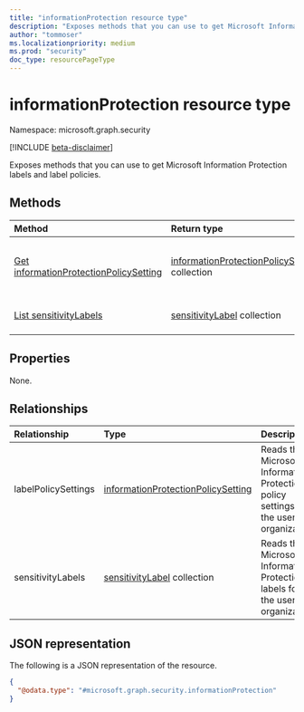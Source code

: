 ```yaml
---
title: "informationProtection resource type"
description: "Exposes methods that you can use to get Microsoft Information Protection labels and label policies."
author: "tommoser"
ms.localizationpriority: medium
ms.prod: "security"
doc_type: resourcePageType
---
```


# informationProtection resource type

Namespace: microsoft.graph.security

[!INCLUDE [beta-disclaimer](../../includes/beta-disclaimer.md)]

Exposes methods that you can use to get Microsoft Information Protection labels and label policies.

## Methods
| Method                                                                                              | Return type                                                                                                  | Description                                                                                                    |
| :-------------------------------------------------------------------------------------------------- | :----------------------------------------------------------------------------------------------------------- | :------------------------------------------------------------------------------------------------------------- |
| [Get informationProtectionPolicySetting](../api/security-informationprotectionpolicysetting-get.md) | [informationProtectionPolicySetting](../resources/security-informationprotectionpolicysetting.md) collection | Get the **informationProtectionPolicySetting** resources from the **labelPolicySettings** navigation property. |
| [List sensitivityLabels](../api/security-list-sensitivitylabels.md)                                 | [sensitivityLabel](../resources/security-sensitivitylabel.md) collection            | Get the **sensitivityLabel** resources from the **sensitivityLabels** navigation property.                             |

## Properties
None.

## Relationships
| Relationship        | Type                                                                                              | Description                                                                                |
| :------------------ | :------------------------------------------------------------------------------------------------ | :----------------------------------------------------------------------------------------- |
| labelPolicySettings | [informationProtectionPolicySetting](../resources/security-informationprotectionpolicysetting.md) | Reads the Microsoft Information Protection policy settings for the user or organization. |
| sensitivityLabels   | [sensitivityLabel](../resources/security-sensitivitylabel.md) collection |Reads the Microsoft Information Protection labels for the user or organization.          |

## JSON representation
The following is a JSON representation of the resource.
<!-- {
  "blockType": "resource",
  "keyProperty": "id",
  "@odata.type": "microsoft.graph.security.informationProtection",
  "openType": false
}
-->
``` json
{
  "@odata.type": "#microsoft.graph.security.informationProtection"
}
```


